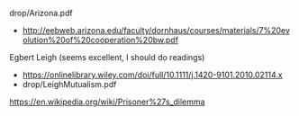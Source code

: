 
drop/Arizona.pdf
* http://eebweb.arizona.edu/faculty/dornhaus/courses/materials/7%20evolution%20of%20cooperation%20bw.pdf

Egbert Leigh (seems excellent, I should do readings)
* https://onlinelibrary.wiley.com/doi/full/10.1111/j.1420-9101.2010.02114.x
* drop/LeighMutualism.pdf

https://en.wikipedia.org/wiki/Prisoner%27s_dilemma
